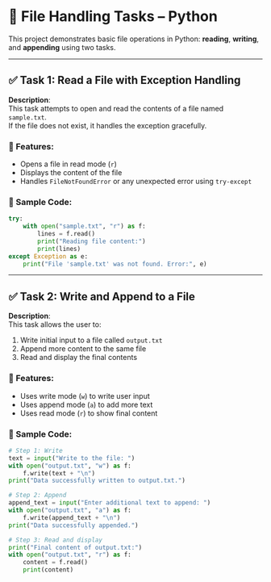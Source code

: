 # 📁 File Handling Tasks – Python

This project demonstrates basic file operations in Python: **reading**, **writing**, and **appending** using two tasks.

---

## ✅ Task 1: Read a File with Exception Handling

**Description**:  
This task attempts to open and read the contents of a file named `sample.txt`.  
If the file does not exist, it handles the exception gracefully.

### 🔹 Features:
- Opens a file in read mode (`r`)
- Displays the content of the file
- Handles `FileNotFoundError` or any unexpected error using `try-except`

### 🧾 Sample Code:
```python
try:
    with open("sample.txt", "r") as f:
        lines = f.read()
        print("Reading file content:")
        print(lines)
except Exception as e:
    print("File 'sample.txt' was not found. Error:", e)
```

---

## ✅ Task 2: Write and Append to a File

**Description**:  
This task allows the user to:
1. Write initial input to a file called `output.txt`
2. Append more content to the same file
3. Read and display the final contents

### 🔹 Features:
- Uses write mode (`w`) to write user input
- Uses append mode (`a`) to add more text
- Uses read mode (`r`) to show final content

### 🧾 Sample Code:
```python
# Step 1: Write
text = input("Write to the file: ")
with open("output.txt", "w") as f:
    f.write(text + "\n")
print("Data successfully written to output.txt.")

# Step 2: Append
append_text = input("Enter additional text to append: ")
with open("output.txt", "a") as f:
    f.write(append_text + "\n")
print("Data successfully appended.")

# Step 3: Read and display
print("Final content of output.txt:")
with open("output.txt", "r") as f:
    content = f.read()
    print(content)
```
